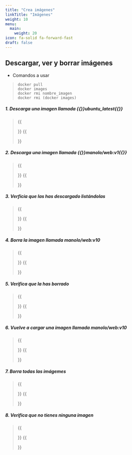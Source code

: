 ```yaml
---
title: "Crea imágenes"
linkTitle: "Imágenes"
weight: 10
menu:
  main:
    weight: 20
icon: fa-solid fa-forward-fast
draft: false    
---
```



## __Descargar, ver y borrar imágenes__
* Comandos a usar
> ```shell
> docker pull
> docker images
> docker rmi nombre_imagen
> docker rmi (docker images)
> ```


##### __1. Descarga una imagen llamada  {{<color color="text-success">}}ubuntu_latest{{</color>}}__
>{{<form  solucion="docker pull ubuntu:latest">}}
{{</form>}}
> 
##### __2. Descarga una imagen llamada  {{<color color="text-success">}}manolo/web:v1{{</color>}}__
>{{<form  solucion="docker pull manolo/web:v1">}}
{{</form>}}
##### __3. Verficia que las has descargado listándolas__
>{{<form  solucion="docker images">}}
{{</form>}} 
##### __4. Borra la imagen llamada manolo/web:v10__
>{{<form  solucion="docker rmi manolo/web:v10">}}
{{</form>}}
##### __5. Verifica que la has borrado__
>{{<form  solucion="docker images">}}
{{</form>}}
##### __6. Vuelve a cargar una imagen llamada  manolo/web:v10__
>{{<form  solucion="docker pull manolo/web:v1">}}
{{</form>}}
##### __7. Borra todas las imágemes__
>{{<form  solucion="docker rmi (docker images)">}}
{{</form>}}
##### __8. Verifica que no tienes ninguna imagen__
>{{<form  solucion="docker images">}}
{{</form>}}

